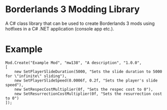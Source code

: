 # Borderlands 3 Modding Library
A C# class library that can be used to create Borderlands 3 mods using hotfixes in a C# .NET application (console app etc.).

# Example
```
Mod.Create("Example Mod", "mw138", "A description", "1.0.0",
[
    new SetPlayerSlideDuration(5000, "Sets the slide duration to 5000 for \"infinite\" sliding"),
    new SetPlayerSlideSpeed(0.0006f, 0.2f, "Sets the player's slide speed"),
    new SetRespecCostMultiplier(0f, "Sets the respec cost to 0"),
    new SetResurrectionCostMultiplier(0f, "Sets the resurrection cost to 0")
]);
```